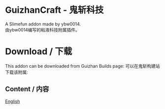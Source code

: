 # GuizhanCraft - 鬼斩科技

A Slimefun addon made by ybw0014.  
由ybw0014编写的粘液科技附属插件。

# Download / 下载

This addon can be downloaded from Guizhan Builds page:
可以在鬼斩构建站下载该附属:

## Content / 内容

[English](/)


